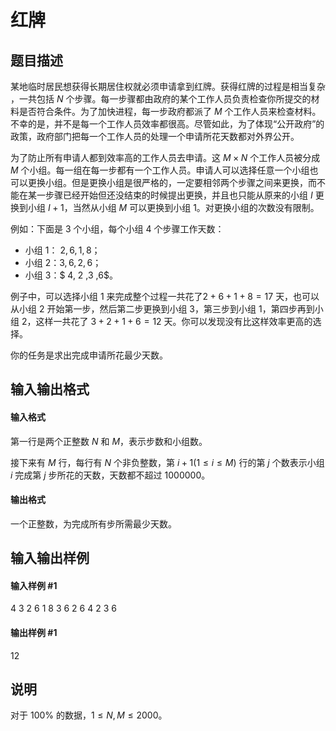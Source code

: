 
# 红牌
## 题目描述

某地临时居民想获得长期居住权就必须申请拿到红牌。获得红牌的过程是相当复杂 ，一共包括 $N$ 个步骤。每一步骤都由政府的某个工作人员负责检查你所提交的材料是否符合条件。为了加快进程，每一步政府都派了 $M$ 个工作人员来检查材料。不幸的是，并不是每一个工作人员效率都很高。尽管如此，为了体现“公开政府”的政策，政府部门把每一个工作人员的处理一个申请所花天数都对外界公开。

为了防止所有申请人都到效率高的工作人员去申请。这 $M \times N$ 个工作人员被分成 $M$ 个小组。每一组在每一步都有一个工作人员。申请人可以选择任意一个小组也可以更换小组。但是更换小组是很严格的，一定要相邻两个步骤之间来更换，而不能在某一步骤已经开始但还没结束的时候提出更换，并且也只能从原来的小组 $I$ 更换到小组 $I+1$，当然从小组 $M$ 可以更换到小组 $1$。对更换小组的次数没有限制。

例如：下面是 $3$ 个小组，每个小组 $4$ 个步骤工作天数：

- 小组 $1$： $2, 6 ,1 ,8$；
- 小组 $2$：$3,6, 2, 6$；
- 小组 $3$：$ 4, 2 ,3 ,6$。

例子中，可以选择小组 $1$ 来完成整个过程一共花了$2+6+1+8=17$ 天，也可以从小组 $2$ 开始第一步，然后第二步更换到小组 $3$，第三步到小组 $1$，第四步再到小组 $2$，这样一共花了 $3+2+1+6=12$ 天。你可以发现没有比这样效率更高的选择。

你的任务是求出完成申请所花最少天数。
## 输入输出格式
#### 输入格式

第一行是两个正整数 $N$ 和 $M$，表示步数和小组数。

接下来有 $M$ 行，每行有 $N$ 个非负整数，第 $i+1(1 \le i  \le M)$ 行的第 $j$ 个数表示小组 $i$ 完成第 $j$ 步所花的天数，天数都不超过 $1000000$。
#### 输出格式

一个正整数，为完成所有步所需最少天数。
## 输入输出样例
#### 输入样例 #1
4 3 
2 6 1 8
3 6 2 6
4 2 3 6

#### 输出样例 #1
12
## 说明
对于 $100\%$ 的数据，$1\le N,M \le 2000$。
 